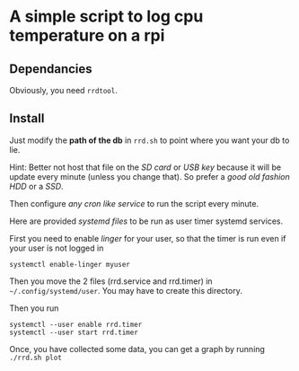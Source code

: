 # A simple script to log cpu temperature on a rpi #

## Dependancies ##
Obviously, you need `rrdtool`.

## Install ##
Just modify the **path of the db** in `rrd.sh` to point where you want your db to lie.

Hint: Better not host that file on the *SD card* or *USB key* because it will be update every minute (unless you change that). So prefer a *good old fashion HDD* or a *SSD*.

Then configure *any cron like service* to run the script every minute.

Here are provided *systemd files* to be run as user timer systemd services.

First you need to enable *linger* for your user, so that the timer is run even if your user is not logged in

    systemctl enable-linger myuser

Then you move the 2 files (rrd.service and rrd.timer) in `~/.config/systemd/user`. You may have to create this directory.

Then you run

    systemctl --user enable rrd.timer
    systemctl --user start rrd.timer

Once, you have collected some data, you can get a graph by running `./rrd.sh plot`
